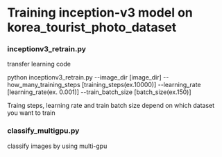 # Training inception-v3 model on korea_tourist_photo_dataset

### inceptionv3_retrain.py 
transfer learning code

python inceptionv3_retrain.py --image_dir [image_dir] --how_many_training_steps [training_steps(ex.10000)] --learning_rate [learning_rate(ex. 0.001)] --train_batch_size [batch_size(ex.150)]

Traing steps, learning rate and train batch size depend on which dataset you want to train

### classify_multigpu.py 
classify images by using multi-gpu
